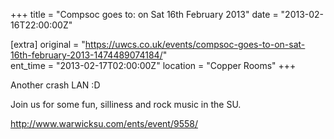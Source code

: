 +++
title = "Compsoc goes to: on Sat 16th February 2013"
date = "2013-02-16T22:00:00Z"

[extra]
original = "https://uwcs.co.uk/events/compsoc-goes-to-on-sat-16th-february-2013-1474489074184/"    
ent_time = "2013-02-17T02:00:00Z"
location = "Copper Rooms"
+++

Another crash LAN :D

Join us for some fun, silliness and rock music in the SU.

http://www.warwicksu.com/ents/event/9558/

